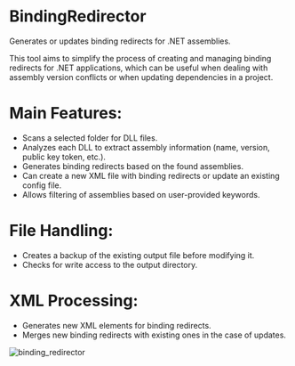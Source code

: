 # BindingRedirector
Generates or updates binding redirects for .NET assemblies.

This tool aims to simplify the process of creating and managing binding redirects for .NET applications, which can be useful when dealing with assembly version conflicts or when updating dependencies in a project.

# Main Features:
   - Scans a selected folder for DLL files.
   - Analyzes each DLL to extract assembly information (name, version, public key token, etc.).
   - Generates binding redirects based on the found assemblies.
   - Can create a new XML file with binding redirects or update an existing config file.
   - Allows filtering of assemblies based on user-provided keywords.

# File Handling:
   - Creates a backup of the existing output file before modifying it.
   - Checks for write access to the output directory.

# XML Processing:
   - Generates new XML elements for binding redirects.
   - Merges new binding redirects with existing ones in the case of updates.


![binding_redirector](https://github.com/user-attachments/assets/5bc44f4e-1b31-4ab7-81f3-f79af26e5ac4)
